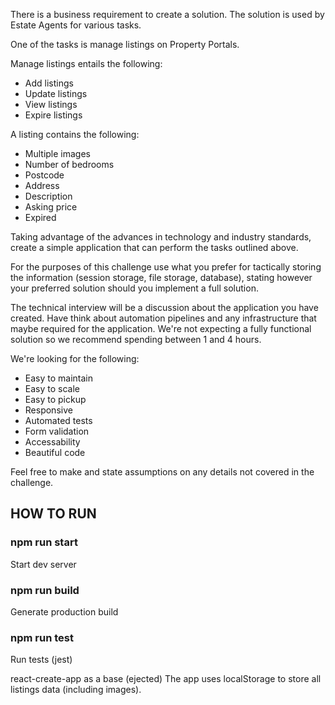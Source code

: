 There is a business requirement to create a solution. The solution is used by Estate Agents for various tasks.

One of the tasks is manage listings on Property Portals.

Manage listings entails the following:

* Add listings
* Update listings
* View listings
* Expire listings

A listing contains the following:

* Multiple images
* Number of bedrooms
* Postcode
* Address
* Description
* Asking price
* Expired

Taking advantage of the advances in technology and industry standards, create a simple application that can perform the tasks outlined above.

For the purposes of this challenge use what you prefer for tactically storing the information (session storage, file storage, database), stating however your preferred solution should you implement a full solution.

The technical interview will be a discussion about the application you have created. Have think about automation pipelines and any infrastructure that maybe required for the application. We're not expecting a fully functional solution so we recommend spending between 1 and 4 hours.

We're looking for the following:

* Easy to maintain
* Easy to scale
* Easy to pickup
* Responsive
* Automated tests
* Form validation
* Accessability
* Beautiful code

Feel free to make and state assumptions on any details not covered in the challenge.

## HOW TO RUN
### npm run start
Start dev server

### npm run build
Generate production build

### npm run test
Run tests (jest)

react-create-app as a base (ejected)
The app uses localStorage to store all listings data (including images).
